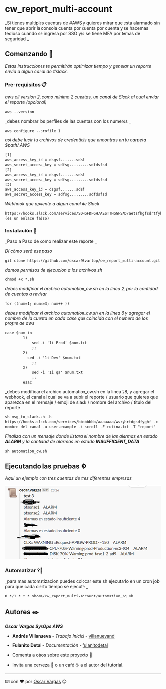 # cw_report_multi-account
_Si tienes multiples cuentas de #AWS y quieres mirar que esta alarmado sin tener que abrir la consola cuenta por cuenta por cuenta y se hacemas tedioso cuando se ingresa por SSO y/o se tiene MFA por temas de seguridad _

## Comenzando 🚀

_Estas instrucciones te permitirán optimizar tiempo y generar un reporte envia a algun canal de #slack._

### Pre-requisitos 📋

_aws cli version 2, como minimo 2 cuentas, un canal de Slack al cual enviar el reporte (opcional)_

```
aws --version
```

_debes nombrar los perfiles de las cuentas con los numeros _

```
aws configure --profile 1
```
_asi debe lucir tu archivos de credentials que encontras en tu carpeta $path/.AWS_

```
[1]
aws_access_key_id = dsgsf.......sdsf
aws_secret_access_key = sdfsg.........sdfdsfsd
[2]
aws_access_key_id = dsgsf.......sdsf
aws_secret_access_key = sdfsg.........sdfdsfsd
[3]
aws_access_key_id = dsgsf.......sdsf
aws_secret_access_key = sdfsg.........sdfdsfsd
```

_Webhook que apuente a algun canal de Slack_

```
https://hooks.slack.com/services/SDHGFDFGH/AESTTHGGFSAD/aetsfhgfsdrtfyh (es un enlace falso)
```

### Instalación 🔧

_Paso a Paso de como realizar este reporte _

_Dí cómo será ese paso_

```
git clone https://github.com/oscar93varlop/cw_report_multi-account.git
```

_damos permisos de ejecucion a los archivos sh_

```
chmod +x *.sh
```

_debes modificar el archico  automation_cw.sh en la linea 2, por la cantidad de cuentas a revisar_

```
for ((num=1; num<=3; num++ ))
```

_debes modificar el archico  automation_cw.sh en la linea 6 y agregar el nombre de la cuenta en cada case que coincida con el numero de los profile de aws_

```
case $num in
		1)
			sed -i '1i Prod' $num.txt
			;;
		2)
		  sed -i '1i Dev' $num.txt
			;;
		3)
			sed -i '1i qa' $num.txt
			;;
		esac 
```

_debes modificar el archico  automation_cw.sh en la linea 28, y agregar el webhook, el canal al cual se va a subir el reporte / usuario que quieres que aparezca en el mensaje  /  emoji de slack / nombre del archivo / titulo del reporte 

```
sh msg_to_slack.sh -h https://hooks.slack.com/services/bbbbbbbb/aaaaaaa/wsryhrtdgsdfyghf -c nombre del canal -u user.example -i scroll -F rutina.txt -T "report"
```
_Finaliza con un mensaje donde listara el nombre de las alarmas en estado **ALARM** y la cantidad de alarmas en estado **INSUFFICIENT_DATA**_

```
sh automation_cw.sh
```


## Ejecutando las pruebas ⚙️

_Aqui un ejemplo con tres cuentas de tres diferentes empresas_


![Screenshot](Screenshot_2.png)

### Automatizar ?🔩

_para mas automatizacion puedes colocar este sh ejecutarlo en un cron job para que cada cierto tiempo se ejecute _

```
0 */1 * * * $home/cw_report_multi-account/automation_cq.sh 
```

## Autores ✒️

_**Oscar Vargas SysOps AWS**_

* **Andrés Villanueva** - *Trabajo Inicial* - [villanuevand](https://github.com/villanuevand)
* **Fulanito Detal** - *Documentación* - [fulanitodetal](#fulanito-de-tal)


* Comenta a otros sobre este proyecto 📢
* Invita una cerveza 🍺 o un café ☕ a el autor del tutorial. 

---
⌨️ con ❤️ por [Oscar Vargas](https://github.com/oscar93varlop) 😊
